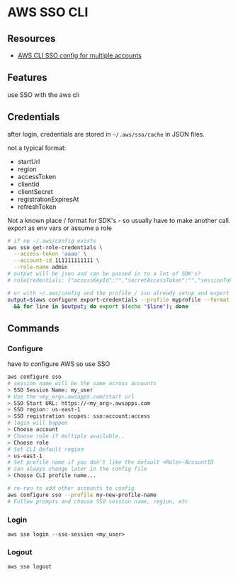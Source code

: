 # AWS SSO CLI

## Resources
- [AWS CLI SSO config for multiple accounts](https://community.aws/content/2kTOm98cSBaJ0t5NwGYHj790k4B/aws-sso-credentials-with-multiple-accounts?lang=en)

## Features
use SSO with the aws cli

## Credentials
after login, credentials are stored in `~/.aws/sso/cache` in JSON files.

not a typical format:
- startUrl
- region
- accessToken
- clientId
- clientSecret
- registrationExpiresAt
- refreshToken

Not a known place / format for SDK's - so usually have to make another call.
export as env vars or assume a role

```bash
# if no ~/.aws/config exists
aws sso get-role-credentials \
  --access-token 'aaaa' \
  --account-id 111111111111 \
  --role-name admin
# output will be json and can be passed in to a lot of SDK's?
# roleCredentials: {"accessKeyId":"","secretAccessToken":"","sessionToken":"","expiration":""}
```

```bash
# or with ~/.aws/config and the profile / sso already setup and export as env vars
output=$(aws configure export-credentials --profile myprofile --format env-no-export) \
  && for line in $output; do export $(echo "$line"); done
```

## Commands

### Configure
have to configure AWS so use SSO
```bash
aws configure sso
# session name will be the same across accounts
> SSO Session Name: my_user
# Use the <my_org>.awsapps.com/start url
> SSO Start URL: https://<my_org>.awsapps.com
> SSO region: us-east-1
> SSO registration scopes: sso:account:access
# login will happen
> Choose account
# Choose role if multiple available..
> Choose role
# Set CLI Default region
> us-east-1
# Set profile name if you don't like the default <Role>-AccountID
# can always change later in the config file
> Choose CLI profile name...
```

```sh
# re-run to add other accounts to config
aws configure sso --profile my-new-profile-name
# Follow prompts and choose SSO session name, region, etc
```

### Login
`aws sso login --sso-session <my_user>`

### Logout
`aws sso logout`

